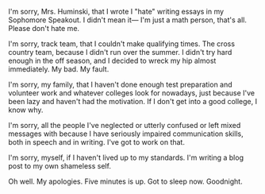 <p>I'm sorry, Mrs. Huminski, that I wrote I "hate" writing essays in my Sophomore Speakout. I didn't mean it&mdash; I'm just a math person, that's all. Please don't hate me.</p><p>I'm sorry, track team, that I couldn't make qualifying times. The cross country team, because I didn't run over the summer. I didn't try hard enough in the off season, and I decided to wreck my hip almost immediately. My bad. My fault.</p><p>I'm sorry, my family, that I haven't done enough test preparation and volunteer work and whatever colleges look for nowadays, just because I've been lazy and haven't had the motivation. If I don't get into a good college, I know why.</p><p>I'm sorry, all the people I've neglected or utterly confused or left mixed messages with because I have seriously impaired communication skills, both in speech and in writing. I've got to work on that.</p><p>I'm sorry, myself, if I haven't lived up to my standards. I'm writing a blog post to my own shameless self.</p><p>Oh well. My apologies. Five minutes is up. Got to sleep now. Goodnight.</p>